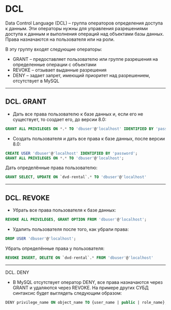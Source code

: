# DСL

Data Control Language (DCL) – группа операторов определения доступа к данным. Эти операторы нужны для управления разрешениями доступа к данным и выполнения операций над объектами базы данных. Права назначаются на пользователя или на роли.

В эту группу входят следующие операторы:

- GRANT – предоставляет пользователю или группе разрешения на определенные операции с объектами
- REVOKE – отзывает выданные разрешения
- DENY – задает запрет, имеющий приоритет над разрешением, отсутствует в MySQL

----

## DCL. GRANT

- Дать все права пользователю к базе данных и, если его не существует, то создает его, до версии 8.0:

```sql
GRANT ALL PRIVILEGES ON *.* TO 'dbuser'@'localhost' IDENTIFIED BY 'password' WITH GRANT OPTION;
```

- Создать пользователя и дать все права к базе данных, после версии 8.0:

```sql
CREATE USER 'dbuser'@'localhost' IDENTIFIED BY 'password';
GRANT ALL PRIVILEGES ON *.* TO 'dbuser'@'localhost';
```

Дать определённые права пользователю:

```sql
GRANT SELECT, UPDATE ON `dvd-rental`.* TO 'dbuser'@'localhost'
```

----

## DCL. REVOKE

- Убрать все права пользователя к базе данных:

```sql
REVOKE ALL PRIVILEGES, GRANT OPTION FROM 'dbuser'@'localhost';
```

- Удалить пользователя после того, как убрали права:

```sql
DROP USER 'dbuser'@'localhost';
```

Убрать определённые права у пользователя:

```sql
REVOKE INSERT, DELETE ON `dvd-rental`.* FROM 'dbuser'@'localhost'
```

----

DCL. DENY

- В MySQL отсутствует оператор DENY, все права назначаются через GRANT и удаляются через REVOKE.
На примере других СУБД синтаксис будет выглядеть следующим образом:

```sql
DENY privilege_name ON object_name TO {user_name | public | role_name};
```
